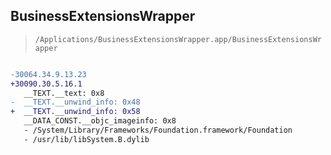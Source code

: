 ## BusinessExtensionsWrapper

> `/Applications/BusinessExtensionsWrapper.app/BusinessExtensionsWrapper`

```diff

-30064.34.9.13.23
+30090.30.5.16.1
   __TEXT.__text: 0x8
-  __TEXT.__unwind_info: 0x48
+  __TEXT.__unwind_info: 0x58
   __DATA_CONST.__objc_imageinfo: 0x8
   - /System/Library/Frameworks/Foundation.framework/Foundation
   - /usr/lib/libSystem.B.dylib

```
